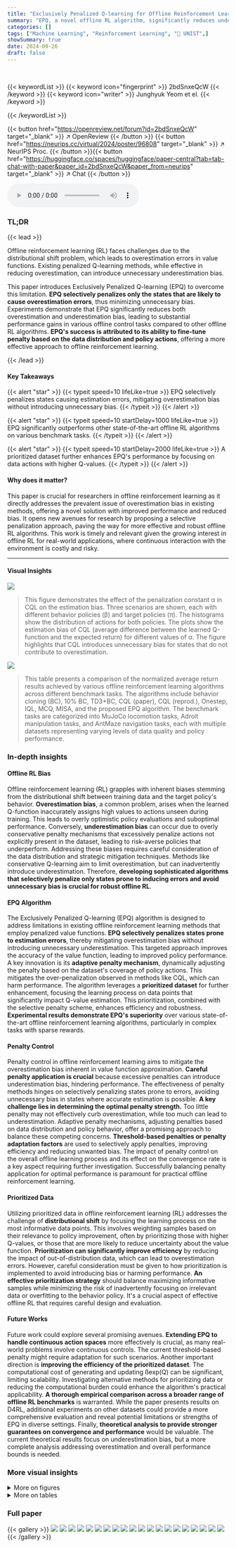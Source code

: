 ```yaml
---
title: "Exclusively Penalized Q-learning for Offline Reinforcement Learning"
summary: "EPQ, a novel offline RL algorithm, significantly reduces underestimation bias by selectively penalizing states prone to errors, improving performance over existing methods."
categories: []
tags: ["Machine Learning", "Reinforcement Learning", "🏢 UNIST",]
showSummary: true
date: 2024-09-26
draft: false
---
```


<br>

{{< keywordList >}}
{{< keyword icon="fingerprint" >}} 2bdSnxeQcW {{< /keyword >}}
{{< keyword icon="writer" >}} Junghyuk Yeom et el. {{< /keyword >}}
 
{{< /keywordList >}}

{{< button href="https://openreview.net/forum?id=2bdSnxeQcW" target="_blank" >}}
↗ OpenReview
{{< /button >}}
{{< button href="https://neurips.cc/virtual/2024/poster/96808" target="_blank" >}}
↗ NeurIPS Proc.
{{< /button >}}{{< button href="https://huggingface.co/spaces/huggingface/paper-central?tab=tab-chat-with-paper&paper_id=2bdSnxeQcW&paper_from=neurips" target="_blank" >}}
↗ Chat
{{< /button >}}



<audio controls>
    <source src="https://ai-paper-reviewer.com/2bdSnxeQcW/podcast.wav" type="audio/wav">
    Your browser does not support the audio element.
</audio>


### TL;DR


{{< lead >}}

Offline reinforcement learning (RL) faces challenges due to the distributional shift problem, which leads to overestimation errors in value functions. Existing penalized Q-learning methods, while effective in reducing overestimation, can introduce unnecessary underestimation bias. 



This paper introduces Exclusively Penalized Q-learning (EPQ) to overcome this limitation. **EPQ selectively penalizes only the states that are likely to cause overestimation errors**, thus minimizing unnecessary bias. Experiments demonstrate that EPQ significantly reduces both overestimation and underestimation bias, leading to substantial performance gains in various offline control tasks compared to other offline RL algorithms.  **EPQ's success is attributed to its ability to fine-tune penalty based on the data distribution and policy actions**, offering a more effective approach to offline reinforcement learning.

{{< /lead >}}


#### Key Takeaways

{{< alert "star" >}}
{{< typeit speed=10 lifeLike=true >}} EPQ selectively penalizes states causing estimation errors, mitigating overestimation bias without introducing unnecessary bias. {{< /typeit >}}
{{< /alert >}}

{{< alert "star" >}}
{{< typeit speed=10 startDelay=1000 lifeLike=true >}} EPQ significantly outperforms other state-of-the-art offline RL algorithms on various benchmark tasks. {{< /typeit >}}
{{< /alert >}}

{{< alert "star" >}}
{{< typeit speed=10 startDelay=2000 lifeLike=true >}} A prioritized dataset further enhances EPQ's performance by focusing on data actions with higher Q-values. {{< /typeit >}}
{{< /alert >}}

#### Why does it matter?
This paper is crucial for researchers in offline reinforcement learning as it directly addresses the prevalent issue of overestimation bias in existing methods, offering a novel solution with improved performance and reduced bias.  It opens new avenues for research by proposing a selective penalization approach, paving the way for more effective and robust offline RL algorithms.  This work is timely and relevant given the growing interest in offline RL for real-world applications, where continuous interaction with the environment is costly and risky.

------
#### Visual Insights



![](https://ai-paper-reviewer.com/2bdSnxeQcW/figures_2_1.jpg)

> This figure demonstrates the effect of the penalization constant α in CQL on the estimation bias. Three scenarios are shown, each with different behavior policies (β) and target policies (π). The histograms show the distribution of actions for both policies. The plots show the estimation bias of CQL (average difference between the learned Q-function and the expected return) for different values of α. The figure highlights that CQL introduces unnecessary bias for states that do not contribute to overestimation.





![](https://ai-paper-reviewer.com/2bdSnxeQcW/tables_6_1.jpg)

> This table presents a comparison of the normalized average return results achieved by various offline reinforcement learning algorithms across different benchmark tasks. The algorithms include behavior cloning (BC), 10% BC, TD3+BC, CQL (paper), CQL (reprod.), Onestep, IQL, MCQ, MISA, and the proposed EPQ algorithm. The benchmark tasks are categorized into MuJoCo locomotion tasks, Adroit manipulation tasks, and AntMaze navigation tasks, each with multiple datasets representing varying levels of data quality and policy performance.





### In-depth insights


#### Offline RL Bias
Offline reinforcement learning (RL) grapples with inherent biases stemming from the distributional shift between training data and the target policy's behavior.  **Overestimation bias**, a common problem, arises when the learned Q-function inaccurately assigns high values to actions unseen during training. This leads to overly optimistic policy evaluations and suboptimal performance. Conversely, **underestimation bias** can occur due to overly conservative penalty mechanisms that excessively penalize actions not explicitly present in the dataset, leading to risk-averse policies that underperform.  Addressing these biases requires careful consideration of the data distribution and strategic mitigation techniques.  Methods like conservative Q-learning aim to limit overestimation, but can inadvertently introduce underestimation.  Therefore, **developing sophisticated algorithms that selectively penalize only states prone to inducing errors and avoid unnecessary bias is crucial for robust offline RL**.

#### EPQ Algorithm
The Exclusively Penalized Q-learning (EPQ) algorithm is designed to address limitations in existing offline reinforcement learning methods that employ penalized value functions.  **EPQ selectively penalizes states prone to estimation errors**, thereby mitigating overestimation bias without introducing unnecessary underestimation. This targeted approach improves the accuracy of the value function, leading to improved policy performance.  A key innovation is its **adaptive penalty mechanism**, dynamically adjusting the penalty based on the dataset's coverage of policy actions.  This mitigates the over-penalization observed in methods like CQL, which can harm performance.  The algorithm leverages a **prioritized dataset** for further enhancement, focusing the learning process on data points that significantly impact Q-value estimation. This prioritization, combined with the selective penalty scheme, enhances efficiency and robustness.  **Experimental results demonstrate EPQ's superiority** over various state-of-the-art offline reinforcement learning algorithms, particularly in complex tasks with sparse rewards.

#### Penalty Control
Penalty control in offline reinforcement learning aims to mitigate the overestimation bias inherent in value function approximation.  **Careful penalty application is crucial** because excessive penalties can introduce underestimation bias, hindering performance.  The effectiveness of penalty methods hinges on selectively penalizing states prone to errors, avoiding unnecessary bias in states where accurate estimation is possible.  **A key challenge lies in determining the optimal penalty strength.**  Too little penalty may not effectively curb overestimation, while too much can lead to underestimation.   Adaptive penalty mechanisms, adjusting penalties based on data distribution and policy behavior, offer a promising approach to balance these competing concerns.  **Threshold-based penalties or penalty adaptation factors** are used to selectively apply penalties, improving efficiency and reducing unwanted bias.  The impact of penalty control on the overall offline learning process and its effect on the convergence rate is a key aspect requiring further investigation.  Successfully balancing penalty application for optimal performance is paramount for practical offline reinforcement learning.

#### Prioritized Data
Utilizing prioritized data in offline reinforcement learning (RL) addresses the challenge of **distributional shift** by focusing the learning process on the most informative data points.  This involves weighting samples based on their relevance to policy improvement, often by prioritizing those with higher Q-values, or those that are more likely to reduce uncertainty about the value function.  **Prioritization can significantly improve efficiency** by reducing the impact of out-of-distribution data, which can lead to overestimation errors. However, careful consideration must be given to how prioritization is implemented to avoid introducing bias or harming performance. **An effective prioritization strategy** should balance maximizing informative samples while minimizing the risk of inadvertently focusing on irrelevant data or overfitting to the behavior policy.  It's a crucial aspect of effective offline RL that requires careful design and evaluation.

#### Future Works
Future work could explore several promising avenues.  **Extending EPQ to handle continuous action spaces** more effectively is crucial, as many real-world problems involve continuous controls.  The current threshold-based penalty might require adaptation for such scenarios.  Another important direction is **improving the efficiency of the prioritized dataset**.  The computational cost of generating and updating ßexp(Q) can be significant, limiting scalability.  Investigating alternative methods for prioritizing data or reducing the computational burden could enhance the algorithm's practical applicability.  **A thorough empirical comparison across a broader range of offline RL benchmarks** is warranted. While the paper presents results on D4RL, additional experiments on other datasets could provide a more comprehensive evaluation and reveal potential limitations or strengths of EPQ in diverse settings.  Finally, **theoretical analysis to provide stronger guarantees on convergence and performance** would be valuable.  The current theoretical results focus on underestimation bias, but a more complete analysis addressing overestimation and overall performance bounds is needed.


### More visual insights

<details>
<summary>More on figures
</summary>


![](https://ai-paper-reviewer.com/2bdSnxeQcW/figures_3_1.jpg)

> This figure illustrates the exclusive penalty used in the EPQ algorithm. Panel (a) shows how the log-probability of the behavior policy β changes with the number of data samples (N) and how the thresholds (τ) for the penalty adaptation are adjusted accordingly.  Panel (b) shows how the penalty adaptation factor (fπ,β) is calculated based on the difference between the log-probability of β and the thresholds τ, resulting in different penalty amounts for different policies (π).  The goal is to selectively penalize only when policy actions are insufficient in the dataset, minimizing unnecessary bias.


![](https://ai-paper-reviewer.com/2bdSnxeQcW/figures_4_1.jpg)

> This figure visualizes the penalty adaptation factor fπ,β(s) for different policy distributions (π) and behavior policies (β). Two scenarios are shown: (a) a uniform behavior policy and (b) a bimodal Gaussian behavior policy. The histograms display the distribution of actions (β) and how the penalty adaptation factor varies with threshold τ for different policy distributions.  The penalty factor fπ,β(s) decreases as the log-probability of the behavior policy exceeds the threshold τ, reflecting the intention to reduce penalties when the policy actions have sufficient support in the dataset. 


![](https://ai-paper-reviewer.com/2bdSnxeQcW/figures_4_2.jpg)

> This figure illustrates how the prioritized dataset (PD) addresses the issue of large penalties arising when the policy π concentrates on actions with maximum Q-values, particularly when these actions are not sufficiently present in the original dataset β.  Panel (a) shows how the PD, denoted as βº, modifies the data distribution β by emphasizing actions with high Q-values.  Panel (b) shows that this modification significantly reduces the penalty associated with the policy π when compared to using the unmodified dataset β.


![](https://ai-paper-reviewer.com/2bdSnxeQcW/figures_7_1.jpg)

> This figure shows the analysis of the proposed method, EPQ, compared to CQL.  The top row (a) presents the squared value of the estimation bias for both methods across different gradient steps in three Mujoco tasks (Hopper-random, Hopper-medium, and Halfcheetah-medium).  The bottom row (b) displays the normalized average return achieved in the same tasks under similar conditions.  The plots illustrate that EPQ effectively reduces the estimation bias (both overestimation and underestimation) and improves the normalized average returns compared to CQL, especially in the Hopper and Halfcheetah tasks.


![](https://ai-paper-reviewer.com/2bdSnxeQcW/figures_8_1.jpg)

> This figure presents a comparison of the proposed EPQ method with CQL across different Mujoco tasks. It shows plots of both squared estimation bias and normalized average return, demonstrating that EPQ significantly reduces unnecessary estimation bias compared to CQL, leading to improved performance.


![](https://ai-paper-reviewer.com/2bdSnxeQcW/figures_22_1.jpg)

> This figure presents additional ablation studies on the Hopper-medium task focusing on the impact of three hyperparameters related to the importance sampling (IS) weight calculation in the EPQ algorithm: the IS clipping factor (Cmin), the cluster radius (ε), and the temperature (ζ).  Each subplot shows the normalized average return over gradient steps for various settings of the corresponding hyperparameter, along with the results for the CQL baseline. The goal is to analyze how these parameters affect the performance of EPQ.


</details>




<details>
<summary>More on tables
</summary>


![](https://ai-paper-reviewer.com/2bdSnxeQcW/tables_18_1.jpg)
> This table presents a comparison of the normalized average return achieved by different offline reinforcement learning algorithms across various tasks from the D4RL benchmark.  The algorithms compared include Behavior Cloning (BC), 10% BC, TD3+BC, CQL (paper), CQL (reproduced), Onestep, IQL, MCQ, MISA, and the proposed EPQ method.  The tasks cover MuJoCo locomotion, Adroit manipulation, and AntMaze navigation, each with multiple datasets representing varying levels of data quality and policy behavior.

![](https://ai-paper-reviewer.com/2bdSnxeQcW/tables_19_1.jpg)
> This table presents a comparison of the average return achieved by different offline reinforcement learning algorithms across various benchmark tasks.  The results are normalized between 0 and 100, with 0 representing random performance and 100 representing expert performance.  The algorithms compared include behavior cloning (BC), 10% BC, TD3+BC, CQL (from the original paper and a reproduction), Onestep, IQL, MCQ, MISA, and the proposed EPQ. The tasks are categorized into MuJoCo locomotion tasks, Adroit manipulation tasks, and AntMaze navigation tasks, each with multiple datasets representing varying data quality and policy characteristics. The table allows for a comprehensive comparison of the performance of different methods in offline RL.

![](https://ai-paper-reviewer.com/2bdSnxeQcW/tables_20_1.jpg)
> This table compares the performance of EPQ with other state-of-the-art offline reinforcement learning algorithms across various tasks from the D4RL benchmark.  The tasks are categorized into Mujoco locomotion tasks, Adroit manipulation tasks, and AntMaze navigation tasks.  Each task includes several datasets representing different levels of difficulty and data collection methods (random, medium, expert, replay).  The table shows the normalized average return for each algorithm and dataset, providing a quantitative assessment of relative performance.

![](https://ai-paper-reviewer.com/2bdSnxeQcW/tables_21_1.jpg)
> This table presents a comparison of the average return achieved by different offline reinforcement learning algorithms across various tasks from the D4RL benchmark.  The results are normalized between 0 and 100, where 0 represents random performance and 100 represents expert performance.  The algorithms compared include behavior cloning (BC), 10% BC, TD3+BC, CQL (paper), CQL (reprod.), Onestep, IQL, MCQ, MISA, and the proposed EPQ method.  The tasks are categorized into Mujoco locomotion tasks, Adroit manipulation tasks, and AntMaze navigation tasks, each with multiple datasets representing different data distributions (e.g., random, medium, expert).

![](https://ai-paper-reviewer.com/2bdSnxeQcW/tables_23_1.jpg)
> This table compares the performance of the proposed EPQ algorithm against several existing offline reinforcement learning algorithms across various tasks from the D4RL benchmark.  The tasks are categorized into Mujoco Locomotion, Adroit Manipulation, and AntMaze Navigation tasks, with different dataset variations for each.  The results show normalized average returns (0-100 scale), providing a clear comparison of the algorithms' performance in different scenarios.

</details>




### Full paper

{{< gallery >}}
<img src="https://ai-paper-reviewer.com/2bdSnxeQcW/1.png" class="grid-w50 md:grid-w33 xl:grid-w25" />
<img src="https://ai-paper-reviewer.com/2bdSnxeQcW/2.png" class="grid-w50 md:grid-w33 xl:grid-w25" />
<img src="https://ai-paper-reviewer.com/2bdSnxeQcW/3.png" class="grid-w50 md:grid-w33 xl:grid-w25" />
<img src="https://ai-paper-reviewer.com/2bdSnxeQcW/4.png" class="grid-w50 md:grid-w33 xl:grid-w25" />
<img src="https://ai-paper-reviewer.com/2bdSnxeQcW/5.png" class="grid-w50 md:grid-w33 xl:grid-w25" />
<img src="https://ai-paper-reviewer.com/2bdSnxeQcW/6.png" class="grid-w50 md:grid-w33 xl:grid-w25" />
<img src="https://ai-paper-reviewer.com/2bdSnxeQcW/7.png" class="grid-w50 md:grid-w33 xl:grid-w25" />
<img src="https://ai-paper-reviewer.com/2bdSnxeQcW/8.png" class="grid-w50 md:grid-w33 xl:grid-w25" />
<img src="https://ai-paper-reviewer.com/2bdSnxeQcW/9.png" class="grid-w50 md:grid-w33 xl:grid-w25" />
<img src="https://ai-paper-reviewer.com/2bdSnxeQcW/10.png" class="grid-w50 md:grid-w33 xl:grid-w25" />
<img src="https://ai-paper-reviewer.com/2bdSnxeQcW/11.png" class="grid-w50 md:grid-w33 xl:grid-w25" />
<img src="https://ai-paper-reviewer.com/2bdSnxeQcW/12.png" class="grid-w50 md:grid-w33 xl:grid-w25" />
<img src="https://ai-paper-reviewer.com/2bdSnxeQcW/13.png" class="grid-w50 md:grid-w33 xl:grid-w25" />
<img src="https://ai-paper-reviewer.com/2bdSnxeQcW/14.png" class="grid-w50 md:grid-w33 xl:grid-w25" />
<img src="https://ai-paper-reviewer.com/2bdSnxeQcW/15.png" class="grid-w50 md:grid-w33 xl:grid-w25" />
<img src="https://ai-paper-reviewer.com/2bdSnxeQcW/16.png" class="grid-w50 md:grid-w33 xl:grid-w25" />
<img src="https://ai-paper-reviewer.com/2bdSnxeQcW/17.png" class="grid-w50 md:grid-w33 xl:grid-w25" />
<img src="https://ai-paper-reviewer.com/2bdSnxeQcW/18.png" class="grid-w50 md:grid-w33 xl:grid-w25" />
<img src="https://ai-paper-reviewer.com/2bdSnxeQcW/19.png" class="grid-w50 md:grid-w33 xl:grid-w25" />
<img src="https://ai-paper-reviewer.com/2bdSnxeQcW/20.png" class="grid-w50 md:grid-w33 xl:grid-w25" />
{{< /gallery >}}